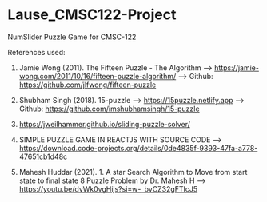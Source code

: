 # Lause_CMSC122-Project
 NumSlider Puzzle Game for CMSC-122
 
 References used:

1. Jamie Wong (2011). The Fifteen Puzzle - The Algorithm
    --> https://jamie-wong.com/2011/10/16/fifteen-puzzle-algorithm/
    --> Github: https://github.com/jlfwong/fifteen-puzzle 

2. Shubham Singh (2018). 15-puzzle
    --> https://15puzzle.netlify.app
    --> Github: https://github.com/imshubhamsingh/15-puzzle 

3. https://jweilhammer.github.io/sliding-puzzle-solver/ 

4. SIMPLE PUZZLE GAME IN REACTJS WITH SOURCE CODE
    --> https://download.code-projects.org/details/0de4835f-9393-47fa-a778-47651cb1d48c 

5. Mahesh Huddar (2021). 1. A star Search Algorithm to Move from start state to final state 8 Puzzle Problem by Dr. Mahesh H
    --> https://youtu.be/dvWk0vgHijs?si=w-_bvCZ32gFTIcJ5